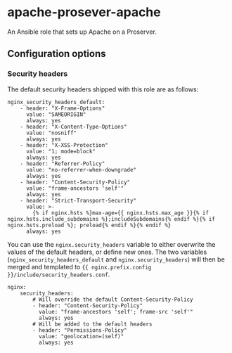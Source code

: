 # apache-prosever-apache
An Ansible role that sets up Apache on a Proserver.

## Configuration options
### Security headers
The default security headers shipped with this role are as follows:

```
nginx_security_headers_default:
    - header: "X-Frame-Options"
      value: "SAMEORIGIN"
      always: yes
    - header: "X-Content-Type-Options"
      value: "nosniff"
      always: yes
    - header: "X-XSS-Protection"
      value: "1; mode=block"
      always: yes
    - header: "Referrer-Policy"
      value: "no-referrer-when-downgrade"
      always: yes
    - header: "Content-Security-Policy"
      value: "frame-ancestors 'self'"
      always: yes
    - header: "Strict-Transport-Security"
      value: >-
        {% if nginx.hsts %}max-age={{ nginx.hsts.max_age }}{% if nginx.hsts.include_subdomains %};includeSubdomains{% endif %}{% if nginx.hsts.preload %}; preload{% endif %}{% endif %}
      always: yes
```

You can use the `nginx.security_headers` variable to either overwrite the values of the default headers, or define new ones. The two variables (`nginx_security_headers_default` and `nginx.security_headers`) will then be merged and templated to `{{ nginx.prefix.config }}/include/security_headers.conf`.

```
nginx:
    security_headers:
        # Will override the default Content-Security-Policy
        - header: "Content-Security-Policy"
          value: "frame-ancestors 'self'; frame-src 'self'"
          always: yes
        # Will be added to the default headers
        - header: "Permissions-Policy"
          value: "geolocation=(self)"
          always: yes
```
